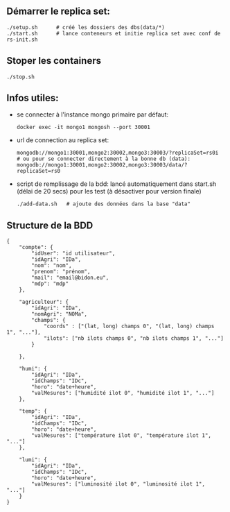 ## Démarrer le replica set:
```
./setup.sh      # créé les dossiers des dbs(data/*)
./start.sh      # lance conteneurs et initie replica set avec conf de rs-init.sh
```

## Stoper les containers
```
./stop.sh
```

## Infos utiles:
* se connecter à l'instance mongo primaire par défaut:  
    ```
    docker exec -it mongo1 mongosh --port 30001
    ```
* url de connection au replica set:
    ```
    mongodb://mongo1:30001,mongo2:30002,mongo3:30003/?replicaSet=rs0i
    # ou pour se connecter directement à la bonne db (data):
    mongodb://mongo1:30001,mongo2:30002,mongo3:30003/data/?replicaSet=rs0
    ```
* script de remplissage de la bdd:
    lancé automatiquement dans start.sh (délai de 20 secs) pour les test (à désactiver pour version finale)
    ```
    ./add-data.sh   # ajoute des données dans la base "data"
    ```

## Structure de la BDD

```
{
    "compte": {
        "idUser": "id utilisateur",
        "idAgri": "IDa",
        "nom": "nom",
        "prenom": "prénom",
        "mail": "email@bidon.eu",
        "mdp": "mdp"
    },

    "agriculteur": {
        "idAgri": "IDa",
        "nomAgri": "NOMa",
        "champs": {
            "coords" : ["(lat, long) champs 0", "(lat, long) champs 1", "..."],
            "ilots": ["nb ilots champs 0", "nb ilots champs 1", "..."]
        }

    },

    "humi": {
        "idAgri": "IDa",
        "idChamps": "IDc",
        "horo": "date+heure",
        "valMesures": ["humidité ilot 0", "humidité ilot 1", "..."]
    },

    "temp": {
        "idAgri": "IDa",
        "idChamps": "IDc",
        "horo": "date+heure",
        "valMesures": ["température ilot 0", "température ilot 1", "..."]
    },

    "lumi": {
        "idAgri": "IDa",
        "idChamps": "IDc",
        "horo": "date+heure",
        "valMesures": ["luminosité ilot 0", "luminosité ilot 1", "..."]
    }
}
```

